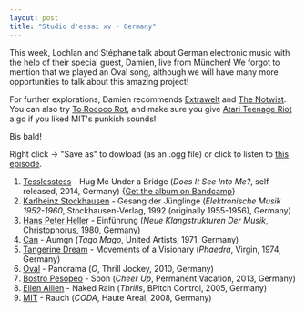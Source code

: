 ```yaml
---
layout: post
title: "Studio d'essai xv - Germany"
---
```


This week, Lochlan and Stéphane talk about German electronic music with the help of their special guest, Damien, live from München!
We forgot to mention that we played an Oval song, although we will have many more opportunities to talk about this amazing project!

For further explorations, Damien recommends [Extrawelt](http://musicbrainz.org/artist/1ef2bd54-9610-40ba-87dd-c195828411a9) and [The Notwist](http://musicbrainz.org/artist/f180cec2-9421-4417-a841-c7372090d13d). You can also try [To Rococo Rot](http://musicbrainz.org/artist/3e7321b9-095c-4689-a086-eb75fa750157), and make sure you give [Atari Teenage Riot](http://musicbrainz.org/artist/fe404dd9-09b2-4ac8-a0e5-8da1c4027061) a go if you liked MIT's punkish sounds!

Bis bald!

Right click → "Save as" to dowload (as an .ogg file) or click to listen to <a
href="https://raw.githubusercontent.com/studio-dessai/podcasts/master/2014-09-11%20-%20studio%20d%27essai%20xv.ogg">this episode</a>.

1. [Tesslesstess](http://musicbrainz.org/artist/b3a7c641-279b-442f-a70a-eec1d65a7382) - Hug Me Under a Bridge (_Does It See Into Me?_, self-released, 2014, Germany) {[Get the album on Bandcamp](https://tesslesstess.bandcamp.com/)}
2. [Karlheinz Stockhausen](http://musicbrainz.org/artist/fd09d776-ddfd-4558-afe7-814420d704ed) - Gesang der Jünglinge (_Elektronische Musik 1952-1960_, Stockhausen-Verlag, 1992 (originally 1955-1956), Germany)
3. [Hans Peter Heller](http://musicbrainz.org/artist/f9a3602f-b60e-4841-bc2d-99e595c7def1) - Einführung (_Neue Klangstrukturen Der Musik_, Christophorus, 1980, Germany)
4. [Can](http://musicbrainz.org/artist/13501c7d-d181-45ba-af52-5f101d8516a0) - Aumgn (_Tago Mago_, United Artists, 1971, Germany)
5. [Tangerine Dream](http://musicbrainz.org/artist/23d8426c-18c7-46e6-a51d-7395bd43c641) - Movements of a Visionary (_Phaedra_, Virgin, 1974, Germany)
6. [Oval](http://musicbrainz.org/artist/2fa478b1-dee0-428c-8e18-8b0b6608b2dd) - Panorama (_O_, Thrill Jockey, 2010, Germany)
7. [Bostro Pesopeo](http://musicbrainz.org/artist/a7f28c1c-8df6-45ab-912d-024e596805c2) - Soon (_Cheer Up_, Permanent Vacation, 2013, Germany)
8. [Ellen Allien](http://musicbrainz.org/artist/2ff63f00-0954-4b14-9007-e19b822fc8b2) - Naked Rain (_Thrills_, BPitch Control, 2005, Germany)
9. [MIT](http://musicbrainz.org/artist/103fa42d-b4fa-43dd-9c83-d13cf5c0f93b) - Rauch (_CODA_, Haute Areal, 2008, Germany)